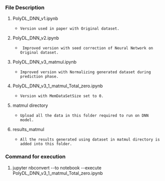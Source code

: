 ### File Description

1. PolyDL_DNN_v1.ipynb
     
     * ``Version used in paper with Original dataset.``

2. PolyDL_DNN_v2.ipynb 
     
     * `` Improved version with seed correction of Neural Network on Original dataset.``

3. PolyDL_DNN_v3_matmul.ipynb 
     
     * ``Improved version with Normalizing generated dataset during prediction phase.``

4. PolyDL_DNN_v3_1_matmul_Total_zero.ipynb 
     
     * ``Version with MemDataSetSize set to 0.``

5. matmul directory 
     
     * ``Upload all the data in this folder required to run on DNN model.``

6. results_matmul
     
     * ``All the results generated using dataset in matmul directory is added into this folder.``
  

### Command for execution
  
1. jupyter nbconvert --to notebook --execute PolyDL_DNN_v3_1_matmul_Total_zero.ipynb 
